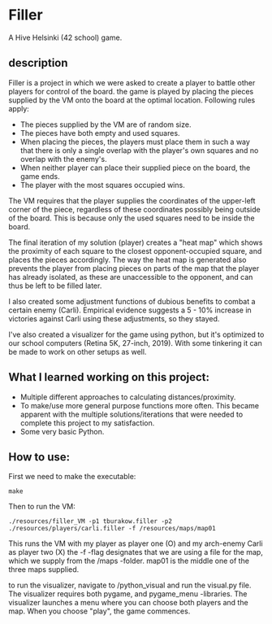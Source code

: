 # Filler

A Hive Helsinki (42 school) game.

## description

Filler is a project in which we were asked to create a player to battle other players for control of the board.
the game is played by placing the pieces supplied by the VM onto the board at the optimal location.
Following rules apply:
- The pieces supplied by the VM are of random size.
- The pieces have both empty and used squares.
- When placing the pieces, the players must place them in such a way that there is only a single overlap with
the player's own squares and no overlap with the enemy's.
- When neither player can place their supplied piece on the board, the game ends.
- The player with the most squares occupied wins.

The VM requires that the player supplies the coordinates of the upper-left corner of the piece, regardless of
these coordinates possibly being outside of the board. This is because only the used squares need to be inside the board.

The final iteration of my solution (player) creates a "heat map" which shows the proximity of each square to the closest
opponent-occupied square, and places the pieces accordingly. The way the heat map is generated also prevents the player
from placing pieces on parts of the map that the player has already isolated, as these are unaccessible to the opponent,
and can thus be left to be filled later.

I also created some adjustment functions of dubious benefits to combat a certain enemy (Carli). Empirical evidence suggests
a 5 - 10% increase in victories against Carli using these adjustments, so they stayed.

I've also created a visualizer for the game using python, but it's optimized to our school computers (Retina 5K, 27-inch, 2019).
With some tinkering it can be made to work on other setups as well.

## What I learned working on this project:

- Multiple different approaches to calculating distances/proximity.
- To make/use more general purpose functions more often. This became apparent with the multiple solutions/iterations that
were needed to complete this project to my satisfaction.
- Some very basic Python.

## How to use:

First we need to make the executable:
```
make
```

Then to run the VM:
```
./resources/filler_VM -p1 tburakow.filler -p2 ./resources/players/carli.filler -f /resources/maps/map01
```

This runs the VM with my player as player one (O) and my arch-enemy Carli as player two (X) the -f -flag designates that we are
using a file for the map, which we supply from the /maps -folder. map01 is the middle one of the three maps supplied.

to run the visualizer, navigate to /python_visual and run the visual.py file. The visualizer requires both pygame, and pygame_menu -libraries.
The visualizer launches a menu where you can choose both players and the map. When you choose "play", the game commences.
